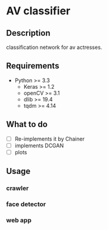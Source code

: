 # AV classifier

## Description
classification network for av actresses.

## Requirements
+ Python >= 3.3
   - Keras >= 1.2
   - openCV >= 3.1
   - dlib >= 19.4
   - tqdm >= 4.14

## What to do
-[ ] Re-implements it by Chainer
-[ ] implements DCGAN
-[ ] plots

## Usage

### crawler

### face detector

### web app
